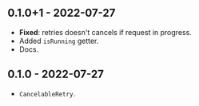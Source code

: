 ## 0.1.0+1 - 2022-07-27

* **Fixed**: retries doesn't cancels if request in progress.
* Added `isRunning` getter.
* Docs.

## 0.1.0 - 2022-07-27

* `CancelableRetry`.
